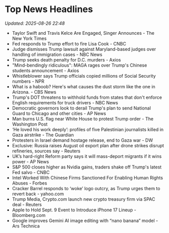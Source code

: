 # Top News Headlines

_Updated: 2025-08-26 22:48_

- Taylor Swift and Travis Kelce Are Engaged, Singer Announces - The New York Times
- Fed responds to Trump effort to fire Lisa Cook - CNBC
- Judge dismisses Trump lawsuit against Maryland-based judges over handling of immigration cases - NBC News
- Trump seeks death penalty for D.C. murders - Axios
- "Mind-bendingly ridiculous": MAGA rages over Trump's Chinese students announcement - Axios
- Whistleblower says Trump officials copied millions of Social Security numbers - NPR
- What is a haboob? Here's what causes the dust storm like the one in Arizona. - CBS News
- Trump's DOT threatens to withhold funds from states that don't enforce English requirements for truck drivers - NBC News
- Democratic governors look to derail Trump's plan to send National Guard to Chicago and other cities - AP News
- Man burns U.S. flag near White House to protest Trump order - The Washington Post
- ‘He loved his work deeply’: profiles of five Palestinian journalists killed in Gaza airstrike - The Guardian
- Protesters in Israel demand hostage release, end to Gaza war - DW
- Exclusive: Russia raises August oil export plan after drone strikes disrupt refineries, sources say - Reuters
- UK’s hard-right Reform party says it will mass-deport migrants if it wins power - AP News
- S&P 500 closes higher as Nvidia gains, traders shake off Trump's latest Fed salvo - CNBC
- Intel Worked With Chinese Firms Sanctioned For Enabling Human Rights Abuses - Forbes
- Cracker Barrel responds to ‘woke’ logo outcry, as Trump urges them to revert back - yahoo.com
- Trump Media, Crypto.com launch new crypto treasury firm via SPAC deal - Reuters
- Apple to Hold Sept. 9 Event to Introduce iPhone 17 Lineup - Bloomberg.com
- Google improves Gemini AI image editing with “nano banana” model - Ars Technica